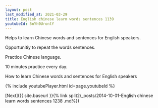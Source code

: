 ```yaml
---
layout: post
last_modified_at: 2021-03-29
title: English chinese learn words sentences 1139 
youtubeId: 5nYh0UronlY
---
```

 
 
Helps to learn Chinese words and sentences for English speakers.

Opportunitiy to repeat the words sentences. 

Practice Chinese language. 
 
10 minutes practice every day. 
 
How to learn Chinese words and sentences for English speakers 
 
{% include youtubePlayer.html id=page.youtubeId %}
 
 
[Next]({{ site.baseurl }}{% link  split2/_posts/2014-10-01-English chinese learn words sentences 1238 .md%})
 

